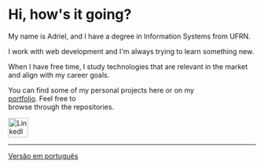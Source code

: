 # Hi, how's it going?

My name is Adriel, and I have a degree in Information Systems from UFRN.

I work with web development and I'm always trying to learn something new.

When I have free time, I study technologies that are relevant in the market  
and align with my career goals.

You can find some of my personal projects here or on my  
[portfolio](https://adrielfsantos.vercel.app/). Feel free to  
browse through the repositories.

<a href="https://www.linkedin.com/in/adriel-fsantos/">  
  <img src="https://cdn.jsdelivr.net/gh/devicons/devicon/icons/linkedin/linkedin-original.svg" width="40px" title="LinkedIn"/>  
</a>  

---

[Versão em português](./README.md)
